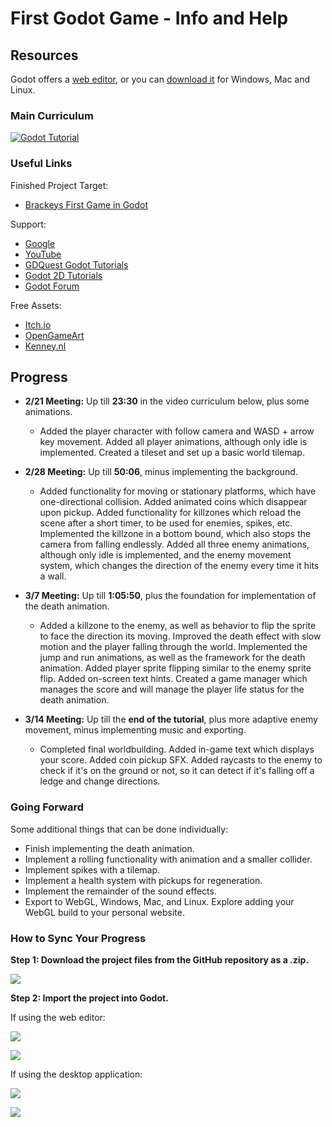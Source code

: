 # First Godot Game - Info and Help

## Resources  

Godot offers a [web editor](https://editor.godotengine.org/releases/latest/), or you can [download it](https://godotengine.org/download/windows/) for Windows, Mac and Linux.

### Main Curriculum  
[![Godot Tutorial](images/6.png)](https://www.youtube.com/watch?v=LOhfqjmasi0)

### Useful Links  

Finished Project Target: 
- [Brackeys First Game in Godot](https://github.com/Brackeys/first-game-in-godot)

Support:  
- [Google](https://www.google.com)  
- [YouTube](https://www.youtube.com)  
- [GDQuest Godot Tutorials](https://www.gdquest.com/tutorial/godot/)  
- [Godot 2D Tutorials](https://docs.godotengine.org/en/stable/tutorials/2d/index.html)  
- [Godot Forum](https://forum.godotengine.org/)  

Free Assets:
- [Itch.io](https://itch.io/)
- [OpenGameArt](https://opengameart.org/)
- [Kenney.nl](https://kenney.nl/)


## Progress

- **2/21 Meeting:** Up till **23:30** in the video curriculum below, plus some animations. 
    * Added the player character with follow camera and WASD + arrow key movement. Added all player animations, although only idle is implemented. Created a tileset and set up a basic world tilemap.

- **2/28 Meeting:** Up till **50:06**, minus implementing the background.
    * Added functionality for moving or stationary platforms, which have one-directional collision. Added animated coins which disappear upon pickup. Added functionality for killzones which reload the scene after a short timer, to be used for enemies, spikes, etc. Implemented the killzone in a bottom bound, which also stops the camera from falling endlessly. Added all three enemy animations, although only idle is implemented, and the enemy movement system, which changes the direction of the enemy every time it hits a wall.

- **3/7 Meeting:** Up till **1:05:50**, plus the foundation for implementation of the death animation.
    * Added a killzone to the enemy, as well as behavior to flip the sprite to face the direction its moving. Improved the death effect with slow motion and the player falling through the world. Implemented the jump and run animations, as well as the framework for the death animation. Added player sprite flipping similar to the enemy sprite flip. Added on-screen text hints. Created a game manager which manages the score and will manage the player life status for the death animation.

- **3/14 Meeting:** Up till the **end of the tutorial**, plus more adaptive enemy movement, minus implementing music and exporting. 
    * Completed final worldbuilding. Added in-game text which displays your score. Added coin pickup SFX. Added raycasts to the enemy to check if it's on the ground or not, so it can detect if it's falling off a ledge and change directions.

### Going Forward

Some additional things that can be done individually:
* Finish implementing the death animation.
* Implement a rolling functionality with animation and a smaller collider.
* Implement spikes with a tilemap.
* Implement a health system with pickups for regeneration.
* Implement the remainder of the sound effects.
* Export to WebGL, Windows, Mac, and Linux. Explore adding your WebGL build to your personal website.

### How to Sync Your Progress

**Step 1: Download the project files from the GitHub repository as a .zip.**

![](images/1.png)

**Step 2: Import the project into Godot.**

If using the web editor:

![](images/2.png)

![](images/3.png)

If using the desktop application:

![](images/4.png)

![](images/5.png)